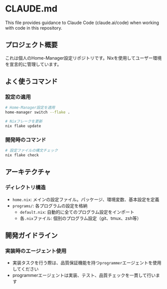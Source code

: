 # CLAUDE.md

This file provides guidance to Claude Code (claude.ai/code) when working with code in this repository.

## プロジェクト概要

これは個人のHome-Manager設定リポジトリです。Nixを使用してユーザー環境を宣言的に管理しています。

## よく使うコマンド

### 設定の適用
```bash
# Home-Manager設定を適用
home-manager switch --flake .

# Nixフレークを更新
nix flake update
```

### 開発時のコマンド
```bash
# 設定ファイルの構文チェック
nix flake check
```

## アーキテクチャ

### ディレクトリ構造
- `home.nix`: メインの設定ファイル。パッケージ、環境変数、基本設定を定義
- `programs/`: 各プログラムの設定を格納
  - `default.nix`: 自動的に全てのプログラム設定をインポート
  - 各`.nix`ファイル: 個別のプログラム設定（git、tmux、zsh等）

## 開発ガイドライン

### 実装時のエージェント使用
- 実装タスクを行う際は、品質保証機能を持つ`programmer`エージェントを使用してください
- programmerエージェントは実装、テスト、品質チェックを一貫して行います
